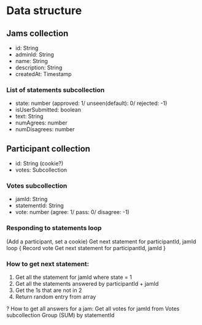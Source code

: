 # Data structure

## Jams collection
 - id: String
 - adminId: String
 - name: String
 - description: String
 - createdAt: Timestamp

### List of statements subcollection
 - state: number (approved: 1/ unseen(default): 0/ rejected: -1)
 - isUserSubmitted: boolean
 - text: String
 - numAgrees: number
 - numDisagrees: number

## Participant collection
 - id: String (cookie?)
 - votes: Subcollection

### Votes subcollection
 - jamId: String
 - statementId: String
 - vote: number (agree: 1/ pass: 0/ disagree: -1)


### Responding to statements loop

(Add a participant, set a cookie)
Get next statement for participantId, jamId
loop {
  Record vote
  Get next statement for participantId, jamId
}

### How to get next statement:

1. Get all the statement for jamId where state = 1
1. Get all the statements answered by participantId + jamId
1. Get the 1s that are not in 2
1. Return random entry from array

? How to get all answers for a jam:
Get all votes for jamId from Votes subcollection
Group (SUM) by statementId


